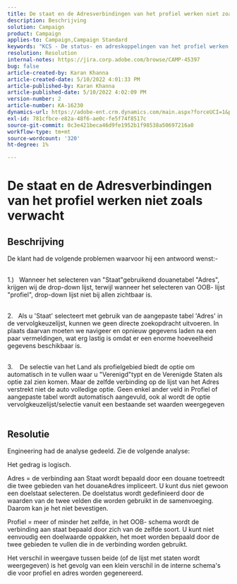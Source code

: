 ```yaml
---
title: De staat en de Adresverbindingen van het profiel werken niet zoals verwacht
description: Beschrijving
solution: Campaign
product: Campaign
applies-to: Campaign,Campaign Standard
keywords: "KCS - De status- en adreskoppelingen van het profiel werken niet zoals verwacht "
resolution: Resolution
internal-notes: https://jira.corp.adobe.com/browse/CAMP-45397
bug: false
article-created-by: Karan Khanna
article-created-date: 5/10/2022 4:01:33 PM
article-published-by: Karan Khanna
article-published-date: 5/10/2022 4:02:09 PM
version-number: 2
article-number: KA-16230
dynamics-url: https://adobe-ent.crm.dynamics.com/main.aspx?forceUCI=1&pagetype=entityrecord&etn=knowledgearticle&id=9e133b72-7ad0-ec11-a7b5-00224809c556
exl-id: 781cfbce-e82a-48f6-ae0c-fe5f74f8517c
source-git-commit: 0c3e421beca46d9fe1952b1f98538a50697216a0
workflow-type: tm+mt
source-wordcount: '320'
ht-degree: 1%

---
```


# De staat en de Adresverbindingen van het profiel werken niet zoals verwacht

## Beschrijving

De klant had de volgende problemen waarvoor hij een antwoord wenst:-

<br>1.)   Wanneer het selecteren van &quot;Staat&quot;gebruikend douanetabel &quot;Adres&quot;, krijgen wij de drop-down lijst, terwijl wanneer het selecteren van OOB- lijst &quot;profiel&quot;, drop-down lijst niet bij allen zichtbaar is.

<br>2.   Als u &#39;Staat&#39; selecteert met gebruik van de aangepaste tabel &#39;Adres&#39; in de vervolgkeuzelijst, kunnen we geen directe zoekopdracht uitvoeren. In plaats daarvan moeten we navigeer en opnieuw gegevens laden na een paar vermeldingen, wat erg lastig is omdat er een enorme hoeveelheid gegevens beschikbaar is.

<br>3.    De selectie van het Land als profielgebied biedt de optie om automatisch in te vullen waar u &quot;Verenigd&quot;typt en de Verenigde Staten als optie zal zien komen. Maar de zelfde verbinding op de lijst van het Adres verstrekt niet de auto volledige optie. Geen enkel ander veld in Profiel of aangepaste tabel wordt automatisch aangevuld, ook al wordt de optie vervolgkeuzelijst/selectie vanuit een bestaande set waarden weergegeven<br><br>

## Resolutie


Engineering had de analyse gedeeld. Zie de volgende analyse:

Het gedrag is logisch.

Adres = de verbinding aan Staat wordt bepaald door een douane toetreedt die twee gebieden van het douaneAdres impliceert.
U kunt dus niet gewoon een doelstaat selecteren.
De doelstatus wordt gedefinieerd door de waarden van de twee velden die worden gebruikt in de samenvoeging. Daarom kan je het niet bevestigen.

Profiel = meer of minder het zelfde, in het OOB- schema wordt de verbinding aan staat bepaald door zich van de zelfde soort.
U kunt niet eenvoudig een doelwaarde oppakken, het moet worden bepaald door de twee gebieden te vullen die in de verbinding worden gebruikt.

Het verschil in weergave tussen beide (of de lijst met staten wordt weergegeven) is het gevolg van een klein verschil in de interne schema&#39;s die voor profiel en adres worden gegenereerd.
